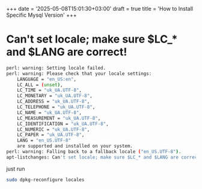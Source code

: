 +++
date = '2025-05-08T15:01:30+03:00'
draft = true
title = 'How to Install Specific Mysql Version'
+++

# Can't set locale; make sure $LC_* and $LANG are correct!

```bash
perl: warning: Setting locale failed.
perl: warning: Please check that your locale settings:
	LANGUAGE = "en_US:en",
	LC_ALL = (unset),
	LC_TIME = "uk_UA.UTF-8",
	LC_MONETARY = "uk_UA.UTF-8",
	LC_ADDRESS = "uk_UA.UTF-8",
	LC_TELEPHONE = "uk_UA.UTF-8",
	LC_NAME = "uk_UA.UTF-8",
	LC_MEASUREMENT = "uk_UA.UTF-8",
	LC_IDENTIFICATION = "uk_UA.UTF-8",
	LC_NUMERIC = "uk_UA.UTF-8",
	LC_PAPER = "uk_UA.UTF-8",
	LANG = "en_US.UTF-8"
    are supported and installed on your system.
perl: warning: Falling back to a fallback locale ("en_US.UTF-8").
apt-listchanges: Can't set locale; make sure $LC_* and $LANG are correct!
```
just run
```bash
sudo dpkg-reconfigure locales
```
